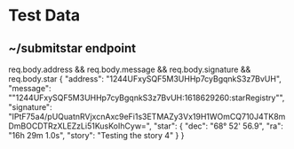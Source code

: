 # Test Data

## ~/submitstar endpoint

req.body.address && req.body.message && req.body.signature && req.body.star
{
    "address": "1244UFxySQF5M3UHHp7cyBgqnkS3z7BvUH",
    "message": ""1244UFxySQF5M3UHHp7cyBgqnkS3z7BvUH:1618629260:starRegistry"",
    "signature": "IPtF75a4/pUQuatnRVjxcnAxc9eFi1s3ETMAZy3Vx19H1WOmCQ710J4TK8mDmBOCDTRzXLEZzLi51KusKoIhCyw=",
    "star": {
        "dec": "68° 52' 56.9",
        "ra": "16h 29m 1.0s",
        "story": "Testing the story 4"
    }
}
